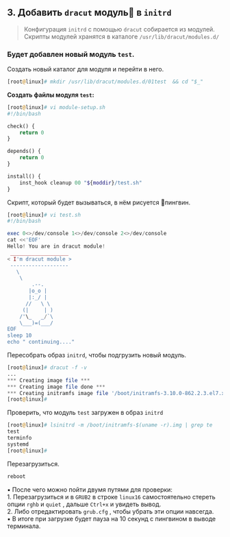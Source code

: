 ## 3. Добавить `dracut` модуль🐧 в `initrd`

> Конфигурация `initrd` с помощью `dracut`  собирается из модулей.
> Скрипты модулей хранятся в каталоге `/usr/lib/dracut/modules.d/`

### Будет добавлен новый модуль `test`.

Создать новый каталог для модуля и перейти в него.
```php
[root@linux]# mkdir /usr/lib/dracut/modules.d/01test  && cd "$_"
```
__Создать файлы модуля `test`:__
```php
[root@linux]# vi module-setup.sh
#!/bin/bash

check() {
    return 0
}

depends() {
    return 0
}

install() {
    inst_hook cleanup 00 "${moddir}/test.sh"
}
```
Скрипт, который будет вызываться, в нём рисуется 🐧пингвин.
```php
[root@linux]# vi test.sh
#!/bin/bash

exec 0<>/dev/console 1<>/dev/console 2<>/dev/console
cat <<'EOF'
Hello! You are in dracut module!
 ___________________
< I'm dracut module >
 -------------------
   \
    \
        .--.
       |o_o |
       |:_/ |
      //   \ \
     (|     | )
    /'\_   _/`\
    \___)=(___/
EOF
sleep 10
echo " continuing...."
```

Пересобрать образ `initrd`, чтобы подгрузить новый модуль.
```php
[root@linux]# dracut -f -v 
...
*** Creating image file ***
*** Creating image file done ***
*** Creating initramfs image file '/boot/initramfs-3.10.0-862.2.3.el7.x86_64.img' done ***
[root@linux]# 
```
Проверить, что модуль `test` загружен в образ `initrd`
```php
[root@linux]# lsinitrd -m /boot/initramfs-$(uname -r).img | grep te
test
terminfo
systemd
[root@linux]# 
```
Перезагрузиться.
```php
reboot
```

▪ После чего можно пойти двумя путями для проверки:  
	1. Перезагрузиться и в `GRUB2` в строке `linux16` самостоятельно стереть опции `rghb` и `quiet` , дальше `Ctrl+x` и увидеть вывод.  
	2. Либо отредактировать `grub.cfg` , чтобы убрать эти опции навсегда.  
▪ В итоге при загрузке будет пауза на 10 секунд с пингвином в выводе терминала.  
